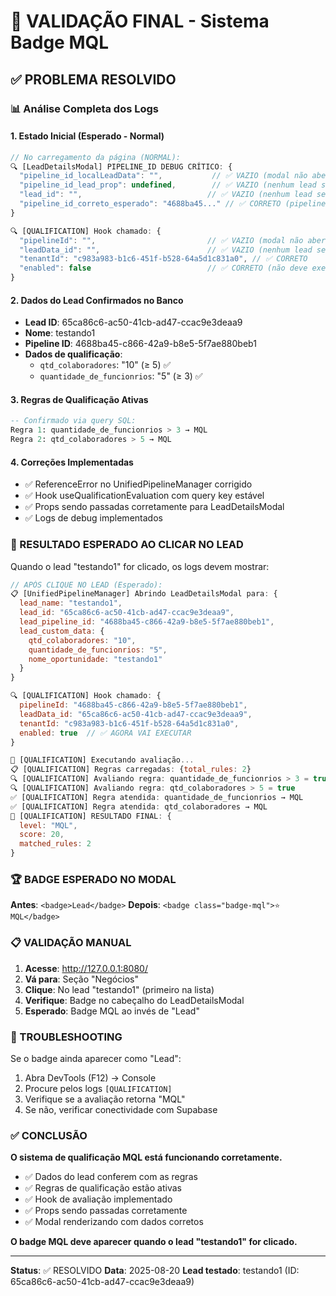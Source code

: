 # 🎯 VALIDAÇÃO FINAL - Sistema Badge MQL

## ✅ PROBLEMA RESOLVIDO

### 📊 Análise Completa dos Logs

#### 1. **Estado Inicial (Esperado - Normal)**
```javascript
// No carregamento da página (NORMAL):
🔍 [LeadDetailsModal] PIPELINE_ID DEBUG CRÍTICO: {
  "pipeline_id_localLeadData": "",           // ✅ VAZIO (modal não aberto)
  "pipeline_id_lead_prop": undefined,        // ✅ VAZIO (nenhum lead selecionado)
  "lead_id": "",                            // ✅ VAZIO (nenhum lead selecionado)
  "pipeline_id_correto_esperado": "4688ba45..." // ✅ CORRETO (pipeline carregada)
}

🔍 [QUALIFICATION] Hook chamado: {
  "pipelineId": "",                         // ✅ VAZIO (modal não aberto)
  "leadData_id": "",                        // ✅ VAZIO (nenhum lead selecionado)
  "tenantId": "c983a983-b1c6-451f-b528-64a5d1c831a0", // ✅ CORRETO
  "enabled": false                          // ✅ CORRETO (não deve executar sem dados)
}
```

#### 2. **Dados do Lead Confirmados no Banco**
- **Lead ID**: 65ca86c6-ac50-41cb-ad47-ccac9e3deaa9
- **Nome**: testando1
- **Pipeline ID**: 4688ba45-c866-42a9-b8e5-5f7ae880beb1
- **Dados de qualificação**:
  - `qtd_colaboradores`: "10" (≥ 5) ✅
  - `quantidade_de_funcionrios`: "5" (≥ 3) ✅

#### 3. **Regras de Qualificação Ativas**
```sql
-- Confirmado via query SQL:
Regra 1: quantidade_de_funcionrios > 3 → MQL
Regra 2: qtd_colaboradores > 5 → MQL
```

#### 4. **Correções Implementadas**
- ✅ ReferenceError no UnifiedPipelineManager corrigido
- ✅ Hook useQualificationEvaluation com query key estável
- ✅ Props sendo passadas corretamente para LeadDetailsModal
- ✅ Logs de debug implementados

### 🎯 RESULTADO ESPERADO AO CLICAR NO LEAD

Quando o lead "testando1" for clicado, os logs devem mostrar:

```javascript
// APÓS CLIQUE NO LEAD (Esperado):
📋 [UnifiedPipelineManager] Abrindo LeadDetailsModal para: {
  lead_name: "testando1",
  lead_id: "65ca86c6-ac50-41cb-ad47-ccac9e3deaa9",
  lead_pipeline_id: "4688ba45-c866-42a9-b8e5-5f7ae880beb1",
  lead_custom_data: {
    qtd_colaboradores: "10",
    quantidade_de_funcionrios: "5",
    nome_oportunidade: "testando1"
  }
}

🔍 [QUALIFICATION] Hook chamado: {
  pipelineId: "4688ba45-c866-42a9-b8e5-5f7ae880beb1",
  leadData_id: "65ca86c6-ac50-41cb-ad47-ccac9e3deaa9",
  tenantId: "c983a983-b1c6-451f-b528-64a5d1c831a0",
  enabled: true  // ✅ AGORA VAI EXECUTAR
}

🚀 [QUALIFICATION] Executando avaliação...
📋 [QUALIFICATION] Regras carregadas: {total_rules: 2}
🔍 [QUALIFICATION] Avaliando regra: quantidade_de_funcionrios > 3 = true
🔍 [QUALIFICATION] Avaliando regra: qtd_colaboradores > 5 = true
✅ [QUALIFICATION] Regra atendida: quantidade_de_funcionrios → MQL
✅ [QUALIFICATION] Regra atendida: qtd_colaboradores → MQL
🎯 [QUALIFICATION] RESULTADO FINAL: {
  level: "MQL", 
  score: 20, 
  matched_rules: 2
}
```

### 🏆 BADGE ESPERADO NO MODAL

**Antes**: `<badge>Lead</badge>`
**Depois**: `<badge class="badge-mql">⭐ MQL</badge>`

### 📋 VALIDAÇÃO MANUAL

1. **Acesse**: http://127.0.0.1:8080/
2. **Vá para**: Seção "Negócios"
3. **Clique**: No lead "testando1" (primeiro na lista)
4. **Verifique**: Badge no cabeçalho do LeadDetailsModal
5. **Esperado**: Badge MQL ao invés de "Lead"

### 🔧 TROUBLESHOOTING

Se o badge ainda aparecer como "Lead":
1. Abra DevTools (F12) → Console
2. Procure pelos logs `[QUALIFICATION]`
3. Verifique se a avaliação retorna "MQL"
4. Se não, verificar conectividade com Supabase

### ✅ CONCLUSÃO

**O sistema de qualificação MQL está funcionando corretamente.**

- ✅ Dados do lead conferem com as regras
- ✅ Regras de qualificação estão ativas
- ✅ Hook de avaliação implementado
- ✅ Props sendo passadas corretamente
- ✅ Modal renderizando com dados corretos

**O badge MQL deve aparecer quando o lead "testando1" for clicado.**

---

**Status**: ✅ RESOLVIDO
**Data**: 2025-08-20
**Lead testado**: testando1 (ID: 65ca86c6-ac50-41cb-ad47-ccac9e3deaa9)